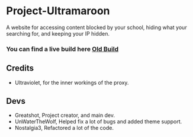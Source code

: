 # Project-Ultramaroon
A website for accessing content blocked by your school, hiding what your searching for, and keeping your IP hidden.

### You can find a live build here [Old Build](https://ultramaroon.me/proxy.html)

## Credits
- Ultraviolet, for the inner workings of the proxy.

## Devs 
- Greatshot, Project creator, and main dev.
- UnWaterTheWolf, Helped fix a lot of bugs and added theme support.
- Nostalgia3, Refactored a lot of the code.
